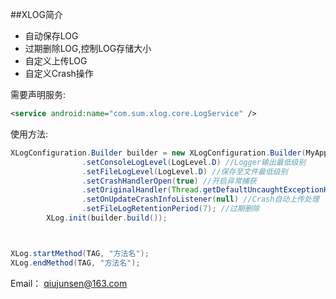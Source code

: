 ##XLOG简介
* 自动保存LOG
* 过期删除LOG,控制LOG存储大小
* 自定义上传LOG
* 自定义Crash操作


需要声明服务:
```xml
<service android:name="com.sum.xlog.core.LogService" />
```

使用方法:<br>
```java
XLogConfiguration.Builder builder = new XLogConfiguration.Builder(MyApplication.this)
				.setConsoleLogLevel(LogLevel.D) //Logger输出最低级别
				.setFileLogLevel(LogLevel.D) //保存至文件最低级别
				.setCrashHandlerOpen(true) //开启异常捕获
				.setOriginalHandler(Thread.getDefaultUncaughtExceptionHandler()) //第三方统计
				.setOnUpdateCrashInfoListener(null) //Crash自动上传处理
				.setFileLogRetentionPeriod(7); //过期删除
		XLog.init(builder.build());



XLog.startMethod(TAG, "方法名");
XLog.endMethod(TAG, "方法名");


```
Email： <qiujunsen@163.com><br>
